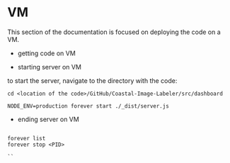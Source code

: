 # VM

This section of the documentation is focused on deploying the code on a VM.

- getting code on VM

- starting server on VM

to start the server, navigate to the directory with the code:

```
cd <location of the code>/GitHub/Coastal-Image-Labeler/src/dashboard

NODE_ENV=production forever start ./_dist/server.js

```

- ending server on VM


```

forever list
forever stop <PID>

``
